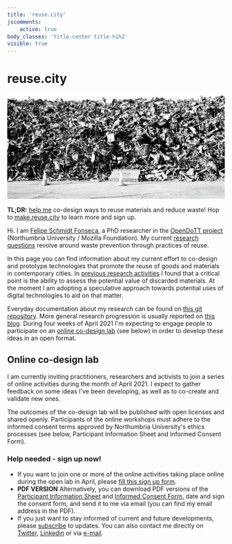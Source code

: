 ```yaml
---
title: 'reuse.city'
jscomments:
    active: true
body_classes: 'title-center title-h1h2'
visible: true
---
```

# reuse.city

![Bin it!](reuse-city.jpg)

**TL;DR:** [help me](#help) co-design ways to reuse materials and reduce waste! Hop to [make.reuse.city](https://make.reuse.city) to learn more and sign up.

Hi. I am [Felipe Schmidt Fonseca](https://is.efeefe.me), a PhD researcher in the [OpenDoTT project](https://opendott.org) (Northumbria University / Mozilla Foundation). My current [research questions](https://is.efeefe.me/opendott/questions) revolve around waste prevention through practices of reuse.

In this page you can find information about my current effort to co-design and prototype technologies that promote the reuse of goods and materials in contemporary cities. In [previous research activities](../opendott/upgrade) I found that a critical point is the ability to assess the potential value of discarded materials. At the moment I am adopting a speculative approach towards potential uses of digital technologies to aid on that matter.

Everyday documentation about my research can be found on [this git repository](https://github.com/opendott-smartcities/II/). More general research progression is usually reported on [this blog](https://is.efeefe.me/opendott). During four weeks of April 2021 I'm expecting to engage people to participate on an [online co-design lab](https://make.reuse.city) (see below) in order to develop these ideas in an open format.

## Online co-design lab

I am currently inviting practitioners, researchers and activists to join a series of online activities during the month of April 2021. I expect to gather feedback on some ideas I've been developing, as well as to co-create and validate new ones.

The outcomes of the co-design lab will be published with open licenses and shared openly. Participants of the online workshops must adhere to the informed consent terms approved by Northumbria University's ethics processes (see below, Participant Information Sheet and Informed Consent Form).

<a id="help"></a>

### Help needed - sign up now!

- If you want to join one or more of the online activities taking place online during the open lab in April, please [fill this sign up form](https://forms.gle/rat12rsPstvg89aX9).
- **PDF VERSION** <a id="PDF"><a>Alternatively, you can download PDF versions of the [Participant Information Sheet](participant-information.pdf) and [Informed Consent Form](consent-form.pdf), date and sign the consent form, and send it to me via email (you can find my email address in the PDF).
- If you just want to stay informed of current and future developments, please [subscribe](https://make.reuse.city/#subscribe) to updates. You can also contact me directly on [Twitter](https://twitter.com/efeefe), [Linkedin](https://www.linkedin.com/in/felipefonseca/) or via [e-mail](mailto:5wbi948e9@relay.firefox.com).
